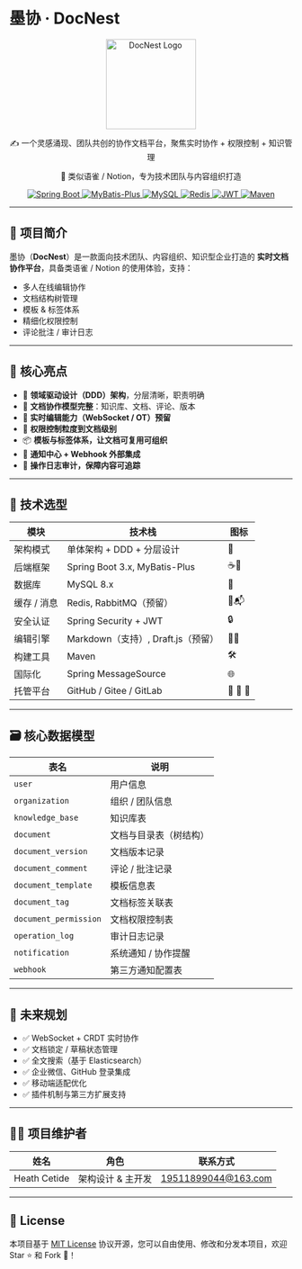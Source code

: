 # 墨协 · DocNest

<div align="center">
    <img src="https://cetide-1325039295.cos.ap-chengdu.myqcloud.com/west/moxie/logo192.png" alt="DocNest Logo" width="160" height="160" />
    <p>✍️ 一个灵感涌现、团队共创的协作文档平台，聚焦实时协作 + 权限控制 + 知识管理</p>
    <p>📎 类似语雀 / Notion，专为技术团队与内容组织打造</p>
    <p>
        <a href="https://spring.io/projects/spring-boot">
            <img src="https://img.shields.io/badge/Spring%20Boot-3.x-brightgreen.svg" alt="Spring Boot">
        </a>
        <a href="https://mybatis.org/mybatis-3/">
            <img src="https://img.shields.io/badge/MyBatis--Plus-3.5+-blue.svg" alt="MyBatis-Plus">
        </a>
        <a href="https://www.mysql.com/">
            <img src="https://img.shields.io/badge/MySQL-8.x-blue.svg" alt="MySQL">
        </a>
        <a href="https://redis.io/">
            <img src="https://img.shields.io/badge/Redis-6+-red.svg" alt="Redis">
        </a>
        <a href="https://jwt.io/">
            <img src="https://img.shields.io/badge/JWT-auth-yellow.svg" alt="JWT">
        </a>
        <a href="https://maven.apache.org/">
            <img src="https://img.shields.io/badge/Maven-3.8+-orange.svg" alt="Maven">
        </a>
    </p>
</div>

---

## 🚀 项目简介

墨协（**DocNest**）是一款面向技术团队、内容组织、知识型企业打造的 **实时文档协作平台**，具备类语雀 / Notion 的使用体验，支持：

- 多人在线编辑协作
- 文档结构树管理
- 模板 & 标签体系
- 精细化权限控制
- 评论批注 / 审计日志

---

## 🎯 核心亮点

- 🧠 **领域驱动设计（DDD）架构**，分层清晰，职责明确
- 🧩 **文档协作模型完整**：知识库、文档、评论、版本
- 🔄 **实时编辑能力（WebSocket / OT）预留**
- 🔐 **权限控制粒度到文档级别**
- 📦 **模板与标签体系，让文档可复用可组织**
- 🔔 **通知中心 + Webhook 外部集成**
- 📜 **操作日志审计，保障内容可追踪**

---

## 🧱 技术选型

| 模块         | 技术栈                             | 图标 |
|--------------|------------------------------------|------|
| 架构模式     | 单体架构 + DDD + 分层设计          | 🧱    |
| 后端框架     | Spring Boot 3.x, MyBatis-Plus      | ☕️🔧 |
| 数据库       | MySQL 8.x                          | 🐬    |
| 缓存 / 消息  | Redis, RabbitMQ（预留）            | 🧠📬  |
| 安全认证     | Spring Security + JWT              | 🔒    |
| 编辑引擎     | Markdown（支持）, Draft.js（预留） | 📝🧾 |
| 构建工具     | Maven                              | 🛠️    |
| 国际化       | Spring MessageSource               | 🌐    |
| 托管平台     | GitHub / Gitee / GitLab            | 🐙 🐼 🦊 |

---

## 🗃️ 核心数据模型

| 表名                    | 说明                            |
|-------------------------|---------------------------------|
| `user`                  | 用户信息                        |
| `organization`          | 组织 / 团队信息                 |
| `knowledge_base`        | 知识库表                        |
| `document`              | 文档与目录表（树结构）          |
| `document_version`      | 文档版本记录                    |
| `document_comment`      | 评论 / 批注记录                 |
| `document_template`     | 模板信息表                      |
| `document_tag`          | 文档标签关联表                  |
| `document_permission`   | 文档权限控制表                  |
| `operation_log`         | 审计日志记录                    |
| `notification`          | 系统通知 / 协作提醒             |
| `webhook`               | 第三方通知配置表                |

---

## 🔮 未来规划

- ✅ WebSocket + CRDT 实时协作
- ✅ 文档锁定 / 草稿状态管理
- ✅ 全文搜索（基于 Elasticsearch）
- ✅ 企业微信、GitHub 登录集成
- ✅ 移动端适配优化
- ✅ 插件机制与第三方扩展支持

---

## 👨‍💻 项目维护者

| 姓名          | 角色              | 联系方式                   |
|---------------|-------------------|----------------------------|
| Heath Cetide  | 架构设计 & 主开发 | 19511899044@163.com        |

---

## 📄 License

本项目基于 [MIT License](https://opensource.org/licenses/MIT) 协议开源，您可以自由使用、修改和分发本项目，欢迎 Star ⭐️ 和 Fork 🍴！

